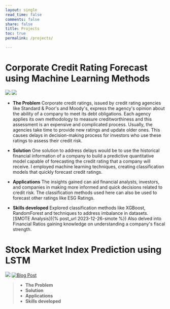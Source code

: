 ```yaml
---
layout: single
read_time: false
comments: false
share: false
title: Projects
toc: true
permalink: /projects/

---
```

# Corporate Credit Rating Forecast using Machine Learning Methods
[![](https://img.shields.io/badge/GitHub-View_Repository-blue?logo=GitHub)](https://github.com/monishagopalan/credit-rating-forecast) [![](https://img.shields.io/badge/Blog-Read%20Now-brightgreen)](https://monishagopalan.github.io/projects/credit-rating/)

- **The Problem** Corporate credit ratings, issued by credit rating agencies like Standard & Poor's and Moody's, express the agency's opinion about the ability of a company to meet its debt obligations. Each agency applies its own methodology to measure creditworthiness and this assessment is an expensive and complicated process. Usually, the agencies take time to provide new ratings and update older ones. This causes delays in decision-making process for investors who use these ratings to assess their credit risk. 

- **Solution** One solution to address delays would be to use the historical financial information of a company to build a predictive quantitative model capable of forecasting the credit rating that a company will receive. I employed machine learning techniques, creating classification models that quickly forecast credit ratings. 

- **Applications** The insights gained can aid financial analysts, investors, and companies in making more informed and quick decisions related to credit risk. The classification methods used here can also be used to forecast other ratings like ESG Ratings.

- **Skills developed** Explored classification methods like XGBoost, RandomForest and techniques to address imbalance in datasets.
[SMOTE Analysis]({% post_url 2023-12-26-smote %}) Also delved into Financial Ratios gaining knowledge on understanding a company's fiscal strength.

# Stock Market Index Prediction using LSTM
[![](https://img.shields.io/badge/GitHub-View_Repository-blue?logo=GitHub)](https://github.com/monishagopalan/market-index-prediction) [![Blog Post](https://img.shields.io/badge/Blog-Read%20Now-brightgreen)](Your_Blog_Post_Link)

> - **The Problem** 
> - **Solution**
> - **Applications** 
> - **Skills developed** 

